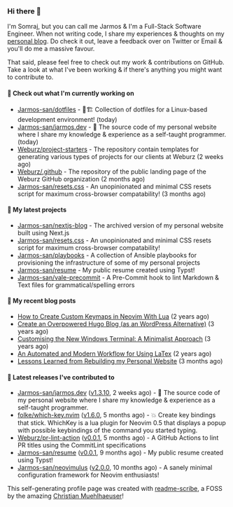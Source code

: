 ### Hi there 👋

I'm Somraj, but you can call me Jarmos & I'm a Full-Stack Software Engineer. When not writing code, I share my experiences & thoughts on my [personal blog](https://jarmos.dev). Do check it out, leave a feedback over on Twitter or Email & you'll do me a massive favour.

That said, please feel free to check out my work & contributions on GitHub. Take a look at what I've been working & if there's anything you might want to contribute to.

#### 👷 Check out what I'm currently working on

- [Jarmos-san/dotfiles](https://github.com/Jarmos-san/dotfiles) - 👷🏗️ Collection of dotfiles for a Linux-based development environment! (today)
- [Jarmos-san/jarmos.dev](https://github.com/Jarmos-san/jarmos.dev) - 👨 The source code of my personal website where I share my knowledge &amp; experience as a self-taught programmer. (today)
- [Weburz/project-starters](https://github.com/Weburz/project-starters) - The repository contain templates for generating various types of projects for our clients at Weburz (2 weeks ago)
- [Weburz/.github](https://github.com/Weburz/.github) - The repository of the public landing page of the Weburz GitHub organization (2 months ago)
- [Jarmos-san/resets.css](https://github.com/Jarmos-san/resets.css) - An unopinionated and minimal CSS resets script for maximum cross-browser compatability! (3 months ago)

#### 🌱 My latest projects

- [Jarmos-san/nextjs-blog](https://github.com/Jarmos-san/nextjs-blog) - The archived version of my personal website built using Next.js
- [Jarmos-san/resets.css](https://github.com/Jarmos-san/resets.css) - An unopinionated and minimal CSS resets script for maximum cross-browser compatability!
- [Jarmos-san/playbooks](https://github.com/Jarmos-san/playbooks) - A collection of Ansible playbooks for provisioning the infrastructure of some of my personal projects
- [Jarmos-san/resume](https://github.com/Jarmos-san/resume) - My public resume created using Typst!
- [Jarmos-san/vale-precommit](https://github.com/Jarmos-san/vale-precommit) - A Pre-Commit hook to lint Markdown &amp; Text files for grammatical/spelling errors

#### 📜 My recent blog posts

- [How to Create Custom Keymaps in Neovim With Lua](https://jarmos.dev/blog/create-custom-neovim-keybindings-using-lua/) (2 years ago)
- [Create an Overpowered Hugo Blog (as an WordPress Alternative)](https://jarmos.dev/blog/create-hugo-blog-as-an-wordpress-alternative/) (3 years ago)
- [Customising the New Windows Terminal: A Minimalist Approach](https://jarmos.dev/blog/customise-windows-terminal/) (3 years ago)
- [An Automated and Modern Workflow for Using LaTex](https://jarmos.dev/blog/automated-workflow-for-latex/) (2 years ago)
- [Lessons Learned from Rebuilding my Personal Website](https://jarmos.dev/blog/lessons-from-rebuilding-personal-website-from-scratch/) (3 months ago)

#### 🔭 Latest releases I've contributed to

- [Jarmos-san/jarmos.dev](https://github.com/Jarmos-san/jarmos.dev) ([v1.3.10](https://github.com/Jarmos-san/jarmos.dev/releases/tag/v1.3.10), 2 weeks ago) - 👨 The source code of my personal website where I share my knowledge &amp; experience as a self-taught programmer.
- [folke/which-key.nvim](https://github.com/folke/which-key.nvim) ([v1.6.0](https://github.com/folke/which-key.nvim/releases/tag/v1.6.0), 5 months ago) - 💥   Create key bindings that stick. WhichKey is a lua plugin for Neovim 0.5 that displays a popup with possible keybindings of the command you started typing.
- [Weburz/pr-lint-action](https://github.com/Weburz/pr-lint-action) ([v0.0.1](https://github.com/Weburz/pr-lint-action/releases/tag/v0.0.1), 5 months ago) - A GitHub Actions to lint PR titles using the CommitLint specifications
- [Jarmos-san/resume](https://github.com/Jarmos-san/resume) ([v0.0.1](https://github.com/Jarmos-san/resume/releases/tag/v0.0.1), 9 months ago) - My public resume created using Typst!
- [Jarmos-san/neovimulus](https://github.com/Jarmos-san/neovimulus) ([v2.0.0](https://github.com/Jarmos-san/neovimulus/releases/tag/v2.0.0), 10 months ago) - A sanely minimal configuration framework for Neovim enthusiasts!

This self-generating profile page was created with [readme-scribe](https://github.com/muesli/readme-scribe), a FOSS by the amazing [Christian Muehlhaeuser](https://github.com/muesli)!
